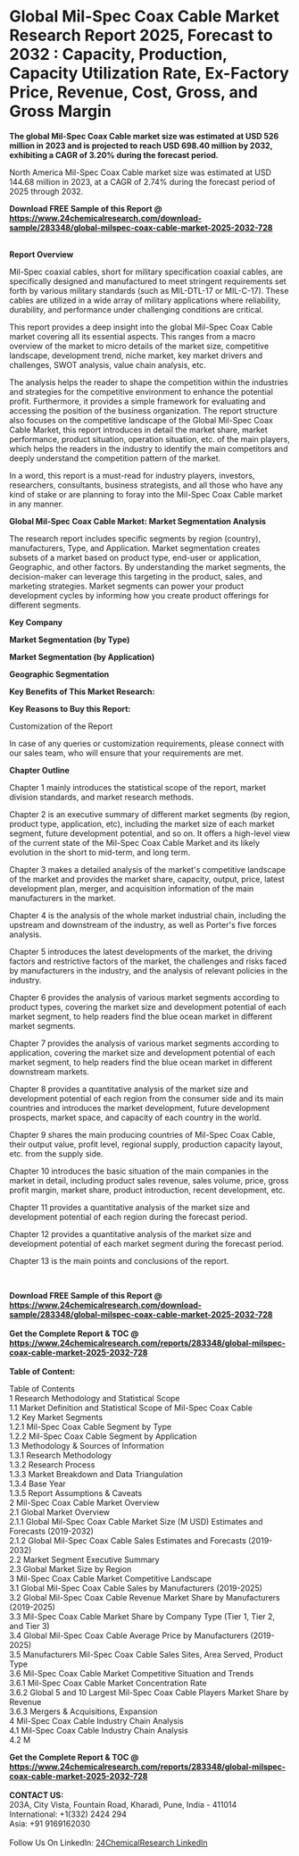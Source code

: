 <h1>Global Mil-Spec Coax Cable Market Research Report 2025, Forecast to 2032 : Capacity, Production, Capacity Utilization Rate, Ex-Factory Price, Revenue, Cost, Gross, and Gross Margin</h1><p><strong>The global Mil-Spec Coax Cable market size was estimated at USD 526 million in 2023 and is projected to reach USD 698.40 million by 2032, exhibiting a CAGR of 3.20% during the forecast period.</strong></p><p>
</p><p>
North America Mil-Spec Coax Cable market size was estimated at USD 144.68 million in 2023, at a CAGR of 2.74% during the forecast period of 2025 through 2032.</p><div><b>Download FREE Sample of this Report @ 
            <a href="https://www.24chemicalresearch.com/download-sample/283348/global-milspec-coax-cable-market-2025-2032-728">
            https://www.24chemicalresearch.com/download-sample/283348/global-milspec-coax-cable-market-2025-2032-728</a></b></div><br><p>
</p><p><strong>Report Overview</strong></p><p>
</p><p>Mil-Spec coaxial cables, short for military specification coaxial cables, are specifically designed and manufactured to meet stringent requirements set forth by various military standards (such as MIL-DTL-17 or MIL-C-17). These cables are utilized in a wide array of military applications where reliability, durability, and performance under challenging conditions are critical.</p><p>
</p><p>This report provides a deep insight into the global Mil-Spec Coax Cable market covering all its essential aspects. This ranges from a macro overview of the market to micro details of the market size, competitive landscape, development trend, niche market, key market drivers and challenges, SWOT analysis, value chain analysis, etc.</p><p>
</p><p>
The analysis helps the reader to shape the competition within the industries and strategies for the competitive environment to enhance the potential profit. Furthermore, it provides a simple framework for evaluating and accessing the position of the business organization. The report structure also focuses on the competitive landscape of the Global Mil-Spec Coax Cable Market, this report introduces in detail the market share, market performance, product situation, operation situation, etc. of the main players, which helps the readers in the industry to identify the main competitors and deeply understand the competition pattern of the market.</p><p>
In a word, this report is a must-read for industry players, investors, researchers, consultants, business strategists, and all those who have any kind of stake or are planning to foray into the Mil-Spec Coax Cable market in any manner.</p><p>
</p><p><strong>Global Mil-Spec Coax Cable Market: Market Segmentation Analysis</strong></p><p>
</p><p>The research report includes specific segments by region (country), manufacturers, Type, and Application. Market segmentation creates subsets of a market based on product type, end-user or application, Geographic, and other factors. By understanding the market segments, the decision-maker can leverage this targeting in the product, sales, and marketing strategies. Market segments can power your product development cycles by informing how you create product offerings for different segments.</p><p>
</p><p><strong>Key Company</strong></p><p>
</p><p>
</p><p><strong>Market Segmentation (by Type)</strong></p><p>
</p><p>
</p><p><strong>Market Segmentation (by Application)</strong></p><p>
</p><p>
</p><p><strong>Geographic Segmentation</strong></p><p>
</p><p>
</p><p><strong>Key Benefits of This Market Research:</strong></p><p>
</p><p>
</p><p><strong>Key Reasons to Buy this Report:</strong></p><p>
</p><p>
</p><p>Customization of the Report</p><p>
In case of any queries or customization requirements, please connect with our sales team, who will ensure that your requirements are met.</p><p>
</p><p><strong>Chapter Outline</strong></p><p>
</p><p>Chapter 1 mainly introduces the statistical scope of the report, market division standards, and market research methods.</p><p>
Chapter 2 is an executive summary of different market segments (by region, product type, application, etc), including the market size of each market segment, future development potential, and so on. It offers a high-level view of the current state of the Mil-Spec Coax Cable Market and its likely evolution in the short to mid-term, and long term.</p><p>
Chapter 3 makes a detailed analysis of the market's competitive landscape of the market and provides the market share, capacity, output, price, latest development plan, merger, and acquisition information of the main manufacturers in the market.</p><p>
Chapter 4 is the analysis of the whole market industrial chain, including the upstream and downstream of the industry, as well as Porter's five forces analysis.</p><p>
Chapter 5 introduces the latest developments of the market, the driving factors and restrictive factors of the market, the challenges and risks faced by manufacturers in the industry, and the analysis of relevant policies in the industry.</p><p>
Chapter 6 provides the analysis of various market segments according to product types, covering the market size and development potential of each market segment, to help readers find the blue ocean market in different market segments.</p><p>
Chapter 7 provides the analysis of various market segments according to application, covering the market size and development potential of each market segment, to help readers find the blue ocean market in different downstream markets.</p><p>
Chapter 8 provides a quantitative analysis of the market size and development potential of each region from the consumer side and its main countries and introduces the market development, future development prospects, market space, and capacity of each country in the world.</p><p>
Chapter 9 shares the main producing countries of Mil-Spec Coax Cable, their output value, profit level, regional supply, production capacity layout, etc. from the supply side.</p><p>
Chapter 10 introduces the basic situation of the main companies in the market in detail, including product sales revenue, sales volume, price, gross profit margin, market share, product introduction, recent development, etc.</p><p>
Chapter 11 provides a quantitative analysis of the market size and development potential of each region during the forecast period.</p><p>
Chapter 12 provides a quantitative analysis of the market size and development potential of each market segment during the forecast period.</p><p>
Chapter 13 is the main points and conclusions of the report.</p><p>
 </p><div><b>Download FREE Sample of this Report @ 
            <a href="https://www.24chemicalresearch.com/download-sample/283348/global-milspec-coax-cable-market-2025-2032-728">
            https://www.24chemicalresearch.com/download-sample/283348/global-milspec-coax-cable-market-2025-2032-728</a></b></div><br><div><b>Get the Complete Report & TOC @ 
            <a href="https://www.24chemicalresearch.com/reports/283348/global-milspec-coax-cable-market-2025-2032-728">
            https://www.24chemicalresearch.com/reports/283348/global-milspec-coax-cable-market-2025-2032-728</a></b></div><br>
            <b>Table of Content:</b><p>Table of Contents<br />
1 Research Methodology and Statistical Scope<br />
1.1 Market Definition and Statistical Scope of Mil-Spec Coax Cable<br />
1.2 Key Market Segments<br />
1.2.1 Mil-Spec Coax Cable Segment by Type<br />
1.2.2 Mil-Spec Coax Cable Segment by Application<br />
1.3 Methodology & Sources of Information<br />
1.3.1 Research Methodology<br />
1.3.2 Research Process<br />
1.3.3 Market Breakdown and Data Triangulation<br />
1.3.4 Base Year<br />
1.3.5 Report Assumptions & Caveats<br />
2 Mil-Spec Coax Cable Market Overview<br />
2.1 Global Market Overview<br />
2.1.1 Global Mil-Spec Coax Cable Market Size (M USD) Estimates and Forecasts (2019-2032)<br />
2.1.2 Global Mil-Spec Coax Cable Sales Estimates and Forecasts (2019-2032)<br />
2.2 Market Segment Executive Summary<br />
2.3 Global Market Size by Region<br />
3 Mil-Spec Coax Cable Market Competitive Landscape<br />
3.1 Global Mil-Spec Coax Cable Sales by Manufacturers (2019-2025)<br />
3.2 Global Mil-Spec Coax Cable Revenue Market Share by Manufacturers (2019-2025)<br />
3.3 Mil-Spec Coax Cable Market Share by Company Type (Tier 1, Tier 2, and Tier 3)<br />
3.4 Global Mil-Spec Coax Cable Average Price by Manufacturers (2019-2025)<br />
3.5 Manufacturers Mil-Spec Coax Cable Sales Sites, Area Served, Product Type<br />
3.6 Mil-Spec Coax Cable Market Competitive Situation and Trends<br />
3.6.1 Mil-Spec Coax Cable Market Concentration Rate<br />
3.6.2 Global 5 and 10 Largest Mil-Spec Coax Cable Players Market Share by Revenue<br />
3.6.3 Mergers & Acquisitions, Expansion<br />
4 Mil-Spec Coax Cable Industry Chain Analysis<br />
4.1 Mil-Spec Coax Cable Industry Chain Analysis<br />
4.2 M</p><div><b>Get the Complete Report & TOC @ 
            <a href="https://www.24chemicalresearch.com/reports/283348/global-milspec-coax-cable-market-2025-2032-728">
            https://www.24chemicalresearch.com/reports/283348/global-milspec-coax-cable-market-2025-2032-728</a></b></div><br><b>CONTACT US:</b><br>
            203A, City Vista, Fountain Road, Kharadi, Pune, India - 411014<br>
            International: +1(332) 2424 294<br>
            Asia: +91 9169162030 <br><br>
            Follow Us On LinkedIn: <a href="https://www.linkedin.com/company/24chemicalresearch/">24ChemicalResearch LinkedIn</a>